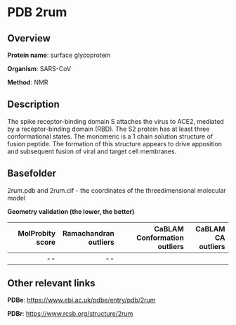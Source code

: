 # PDB 2rum

## Overview

**Protein name**: surface glycoprotein

**Organism**: SARS-CoV

**Method**: NMR

## Description

The spike receptor-binding domain S attaches the virus to ACE2, mediated by a receptor-binding domain (RBD). The S2 protein has at least three conformational states. The monomeric is a 1 chain solution structure of fusion peptide. The formation of this structure appears to drive apposition and subsequent fusion of viral and target cell membranes.

## Basefolder

2rum.pdb and 2rum.cif - the coordinates of the threedimensional molecular model




**Geometry validation (the lower, the better)**

|   |**MolProbity<br>score**| **Ramachandran<br>outliers** | **CaBLAM<br>Conformation outliers** | **CaBLAM<br>CA outliers** |
|---|-------------:|----------------:|----------------:|----------------:|
||--|--|||


## Other relevant links 
**PDBe**:  https://www.ebi.ac.uk/pdbe/entry/pdb/2rum
 
**PDBr**: https://www.rcsb.org/structure/2rum 
